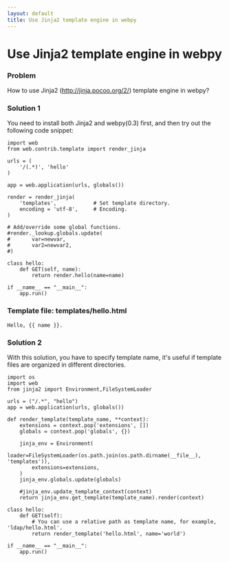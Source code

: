 ```yaml
---
layout: default
title: Use Jinja2 template engine in webpy
---
```


# Use Jinja2 template engine in webpy

### Problem
How to use Jinja2 (http://jinja.pocoo.org/2/) template engine in webpy?

### Solution 1

You need to install both Jinja2 and webpy(0.3) first, and then try out the following code snippet:

```
import web
from web.contrib.template import render_jinja

urls = (
    '/(.*)', 'hello'
)

app = web.application(urls, globals())

render = render_jinja(
    'templates',            # Set template directory.
    encoding = 'utf-8',     # Encoding.
)

# Add/override some global functions.
#render._lookup.globals.update(
#       var=newvar,
#       var2=newvar2,
#)

class hello:
    def GET(self, name):
        return render.hello(name=name)

if __name__ == "__main__":
    app.run()
```

### Template file: templates/hello.html

```
Hello, {{ name }}.
```

### Solution 2

With this solution, you have to specify template name, it's useful if template files are organized in different directories.

```
import os
import web
from jinja2 import Environment,FileSystemLoader

urls = ("/.*", "hello")
app = web.application(urls, globals())

def render_template(template_name, **context):
    extensions = context.pop('extensions', [])
    globals = context.pop('globals', {})

    jinja_env = Environment(
        loader=FileSystemLoader(os.path.join(os.path.dirname(__file__), 'templates')),
        extensions=extensions,
    )
    jinja_env.globals.update(globals)

    #jinja_env.update_template_context(context)
    return jinja_env.get_template(template_name).render(context)

class hello:
    def GET(self):
        # You can use a relative path as template name, for example, 'ldap/hello.html'.
        return render_template('hello.html', name='world')

if __name__ == "__main__":
    app.run()
```
